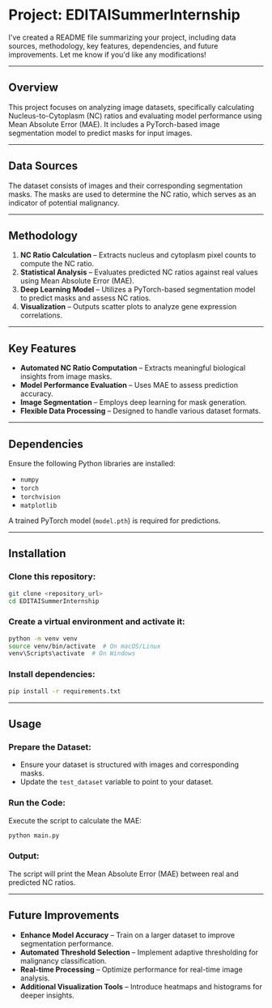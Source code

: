 # **Project: EDITAISummerInternship**  

I've created a README file summarizing your project, including data sources, methodology, key features, dependencies, and future improvements. Let me know if you'd like any modifications!  

---

## **Overview**  
This project focuses on analyzing image datasets, specifically calculating Nucleus-to-Cytoplasm (NC) ratios and evaluating model performance using Mean Absolute Error (MAE). It includes a PyTorch-based image segmentation model to predict masks for input images.  

---

## **Data Sources**  
The dataset consists of images and their corresponding segmentation masks. The masks are used to determine the NC ratio, which serves as an indicator of potential malignancy.  

---

## **Methodology**  
1. **NC Ratio Calculation** – Extracts nucleus and cytoplasm pixel counts to compute the NC ratio.  
2. **Statistical Analysis** – Evaluates predicted NC ratios against real values using Mean Absolute Error (MAE).  
3. **Deep Learning Model** – Utilizes a PyTorch-based segmentation model to predict masks and assess NC ratios.  
4. **Visualization** – Outputs scatter plots to analyze gene expression correlations.  

---

## **Key Features**  
- **Automated NC Ratio Computation** – Extracts meaningful biological insights from image masks.  
- **Model Performance Evaluation** – Uses MAE to assess prediction accuracy.  
- **Image Segmentation** – Employs deep learning for mask generation.  
- **Flexible Data Processing** – Designed to handle various dataset formats.  

---

## **Dependencies**  
Ensure the following Python libraries are installed:  
- `numpy`  
- `torch`  
- `torchvision`  
- `matplotlib`  

A trained PyTorch model (`model.pth`) is required for predictions.  

---

## **Installation**  

### **Clone this repository:**  
```sh
git clone <repository_url>
cd EDITAISummerInternship
```  

### **Create a virtual environment and activate it:**  
```sh
python -m venv venv  
source venv/bin/activate  # On macOS/Linux  
venv\Scripts\activate  # On Windows  
```  

### **Install dependencies:**  
```sh
pip install -r requirements.txt  
```  

---

## **Usage**  

### **Prepare the Dataset:**  
- Ensure your dataset is structured with images and corresponding masks.  
- Update the `test_dataset` variable to point to your dataset.  

### **Run the Code:**  
Execute the script to calculate the MAE:  
```sh
python main.py  
```  

### **Output:**  
The script will print the Mean Absolute Error (MAE) between real and predicted NC ratios.  

---

## **Future Improvements**  
- **Enhance Model Accuracy** – Train on a larger dataset to improve segmentation performance.  
- **Automated Threshold Selection** – Implement adaptive thresholding for malignancy classification.  
- **Real-time Processing** – Optimize performance for real-time image analysis.  
- **Additional Visualization Tools** – Introduce heatmaps and histograms for deeper insights.  
